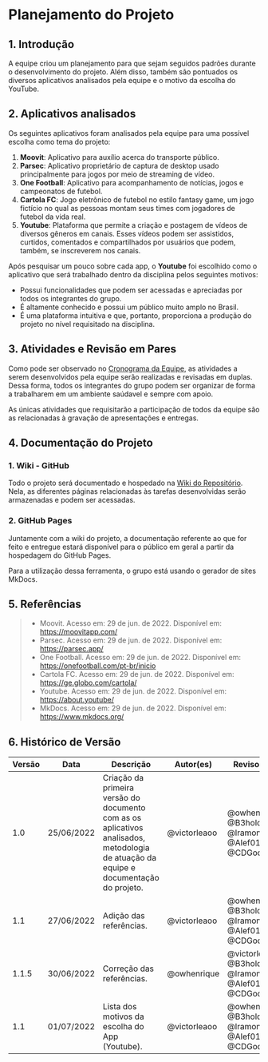# Planejamento do Projeto

## 1. Introdução
A equipe criou um planejamento para que sejam seguidos padrões durante o desenvolvimento do projeto. Além disso, também são pontuados os diversos aplicativos analisados pela equipe e o motivo da escolha do YouTube.

## 2. Aplicativos analisados

Os seguintes aplicativos foram analisados pela equipe para uma possível escolha como tema do projeto:

1. **Moovit**: Aplicativo para auxílio acerca do transporte público.
2. **Parsec**: Aplicativo proprietário de captura de desktop usado principalmente para jogos por meio de streaming de vídeo.
3. **One Football**: Aplicativo para acompanhamento de notícias, jogos e campeonatos de futebol.
4. **Cartola FC**: Jogo eletrônico de futebol no estilo fantasy game, um jogo fictício no qual as pessoas montam seus times com jogadores de futebol da vida real.
5. **Youtube**: Plataforma que permite a criação e postagem de vídeos de diversos gêneros em canais. Esses vídeos podem ser assistidos, curtidos, comentados e compartilhados por usuários que podem, também, se inscreverem nos canais.

Após pesquisar um pouco sobre cada app, o **Youtube** foi escolhido como o aplicativo que será trabalhado dentro da disciplina pelos seguintes motivos:

- Possui funcionalidades que podem ser acessadas e apreciadas por todos os integrantes do grupo.
- É altamente conhecido e possui um público muito amplo no Brasil.
- É uma plataforma intuitiva e que, portanto, proporciona a produção do projeto no nível requisitado na disciplina.

## 3. Atividades e Revisão em Pares

Como pode ser observado no [Cronograma da Equipe](https://requisitos-de-software.github.io/2022.1-Youtube/planejamento/cronograma/), as atividades a serem desenvolvidos pela equipe serão realizadas e revisadas em duplas. Dessa forma, todos os integrantes do grupo podem ser organizar de forma a trabalharem em um ambiente saúdavel e sempre com apoio.

As únicas atividades que requisitarão a participação de todos da equipe são as relacionadas à gravação de apresentações e entregas.

## 4. Documentação do Projeto

### 1. Wiki - GitHub
Todo o projeto será documentado e hospedado na [Wiki do Repositório](https://github.com/Requisitos-de-Software/2022.1-Youtube/wiki). Nela, as diferentes páginas relacionadas às tarefas desenvolvidas serão armazenadas e podem ser acessadas.

### 2. GitHub Pages
Juntamente com a wiki do projeto, a documentação referente ao que for feito e entregue estará disponível para o público em geral a partir da hospedagem do GitHub Pages.

Para a utilização dessa ferramenta, o grupo está usando o gerador de sites MkDocs.

## 5. Referências

> - Moovit. Acesso em: 29 de jun. de 2022. Disponível em: https://moovitapp.com/
> - Parsec. Acesso em: 29 de jun. de 2022. Disponível em: https://parsec.app/
> - One Football. Acesso em: 29 de jun. de 2022. Disponível em: https://onefootball.com/pt-br/inicio
> - Cartola FC. Acesso em: 29 de jun. de 2022. Disponível em: https://ge.globo.com/cartola/
> - Youtube. Acesso em: 29 de jun. de 2022. Disponível em: https://about.youtube/
> - MkDocs. Acesso em: 29 de jun. de 2022. Disponível em: https://www.mkdocs.org/

## 6. Histórico de Versão
| Versão | Data | Descrição | Autor(es) | Revisor(es) |
| ------ | ---- | --------- | --------- | ----------- |
| 1.0    | 25/06/2022 | Criação da primeira versão do documento com as os aplicativos analisados, metodologia de atuação da equipe e documentação do projeto. | @victorleaoo | @owhenrique, @B3holder2, @lramon2001, @Alef012, @CDGodoy |
| 1.1    | 27/06/2022 | Adição das referências. | @victorleaoo | @owhenrique, @B3holder2, @lramon2001, @Alef012, @CDGodoy |
| 1.1.5    | 30/06/2022 | Correção das referências. | @owhenrique | @victorleaoo, @B3holder2, @lramon2001, @Alef012, @CDGodoy |
| 1.1    | 01/07/2022 | Lista dos motivos da escolha do App (Youtube). | @victorleaoo | @owhenrique, @B3holder2, @lramon2001, @Alef012, @CDGodoy |